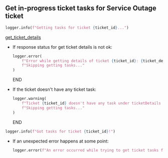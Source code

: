 ## Get in-progress ticket tasks for Service Outage ticket

```python
logger.info(f"Getting tasks for ticket {ticket_id}...")
```

[get_ticket_details](../../repositories/bruin_repository/get_ticket_details.md)

* If response status for get ticket details is not ok:
  ```python
  logger.error(
      f"Error while getting details of ticket {ticket_id}: {ticket_details_response}. "
      f"Skipping getting tasks..."
  )
  ```
  END

* If the ticket doesn't have any ticket task:
  ```python
  logger.warning(
      f"Ticket {ticket_id} doesn't have any task under ticketDetails key. "
      f"Skipping getting tasks..."
  )
  ```
  END

```python
logger.info(f"Got tasks for ticket {ticket_id}!")
```

* If an unexpected error happens at some point:
  ```python
  logger.error(f"An error occurred while trying to get ticket tasks for ticket {ticket_id} -> {e}")
  ```